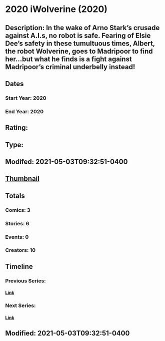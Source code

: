 # 2020 iWolverine (2020)
## Description: In the wake of Arno Stark’s crusade against A.I.s, no robot is safe. Fearing of Elsie Dee’s safety in these tumultuous times, Albert, the robot Wolverine, goes to Madripoor to find her…but what he finds is a fight against Madripoor’s criminal underbelly instead! 
## Dates
### Start Year: 2020
### End Year: 2020
## Rating: 
## Type: 
## Modifed: 2021-05-03T09:32:51-0400
## [Thumbnail](http://i.annihil.us/u/prod/marvel/i/mg/9/20/5f4037d30efa5.jpg)
## Totals
### Comics: 3
### Stories: 6
### Events: 0
### Creators: 10
## Timeline
### Previous Series: 
#### [Link]()
### Next Series: 
#### [Link]()
## Modified: 2021-05-03T09:32:51-0400
